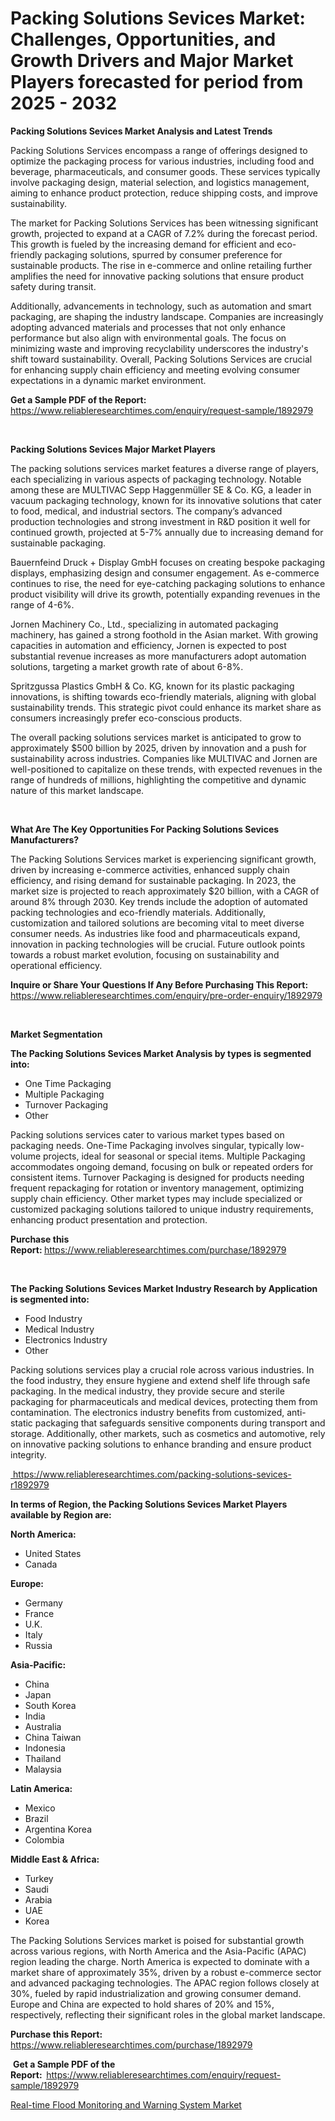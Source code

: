 <p><h1>Packing Solutions Sevices Market: Challenges, Opportunities, and Growth Drivers and Major Market Players forecasted for period from 2025 - 2032</h1></p><p><strong>Packing Solutions Sevices Market Analysis and Latest Trends</strong></p>
<p><p>Packing Solutions Services encompass a range of offerings designed to optimize the packaging process for various industries, including food and beverage, pharmaceuticals, and consumer goods. These services typically involve packaging design, material selection, and logistics management, aiming to enhance product protection, reduce shipping costs, and improve sustainability.</p><p>The market for Packing Solutions Services has been witnessing significant growth, projected to expand at a CAGR of 7.2% during the forecast period. This growth is fueled by the increasing demand for efficient and eco-friendly packaging solutions, spurred by consumer preference for sustainable products. The rise in e-commerce and online retailing further amplifies the need for innovative packing solutions that ensure product safety during transit.</p><p>Additionally, advancements in technology, such as automation and smart packaging, are shaping the industry landscape. Companies are increasingly adopting advanced materials and processes that not only enhance performance but also align with environmental goals. The focus on minimizing waste and improving recyclability underscores the industry's shift toward sustainability. Overall, Packing Solutions Services are crucial for enhancing supply chain efficiency and meeting evolving consumer expectations in a dynamic market environment.</p></p>
<p><strong>Get a Sample PDF of the Report:&nbsp;</strong> <a href="https://www.reliableresearchtimes.com/enquiry/request-sample/1892979?utm_campaign=2931&utm_medium=2&utm_source=Github&utm_content=ia&utm_term=11032025&utm_id=packing-solutions-sevices">https://www.reliableresearchtimes.com/enquiry/request-sample/1892979</a></p>
<p>&nbsp;</p>
<p><strong>Packing Solutions Sevices Major Market Players</strong></p>
<p><p>The packing solutions services market features a diverse range of players, each specializing in various aspects of packaging technology. Notable among these are MULTIVAC Sepp Haggenmüller SE & Co. KG, a leader in vacuum packaging technology, known for its innovative solutions that cater to food, medical, and industrial sectors. The company’s advanced production technologies and strong investment in R&D position it well for continued growth, projected at 5-7% annually due to increasing demand for sustainable packaging.</p><p>Bauernfeind Druck + Display GmbH focuses on creating bespoke packaging displays, emphasizing design and consumer engagement. As e-commerce continues to rise, the need for eye-catching packaging solutions to enhance product visibility will drive its growth, potentially expanding revenues in the range of 4-6%.</p><p>Jornen Machinery Co., Ltd., specializing in automated packaging machinery, has gained a strong foothold in the Asian market. With growing capacities in automation and efficiency, Jornen is expected to post substantial revenue increases as more manufacturers adopt automation solutions, targeting a market growth rate of about 6-8%.</p><p>Spritzgussa Plastics GmbH & Co. KG, known for its plastic packaging innovations, is shifting towards eco-friendly materials, aligning with global sustainability trends. This strategic pivot could enhance its market share as consumers increasingly prefer eco-conscious products.</p><p>The overall packing solutions services market is anticipated to grow to approximately $500 billion by 2025, driven by innovation and a push for sustainability across industries. Companies like MULTIVAC and Jornen are well-positioned to capitalize on these trends, with expected revenues in the range of hundreds of millions, highlighting the competitive and dynamic nature of this market landscape.</p></p>
<p>&nbsp;</p>
<p><strong>What Are The Key Opportunities For Packing Solutions Sevices Manufacturers?</strong></p>
<p><p>The Packing Solutions Services market is experiencing significant growth, driven by increasing e-commerce activities, enhanced supply chain efficiency, and rising demand for sustainable packaging. In 2023, the market size is projected to reach approximately $20 billion, with a CAGR of around 8% through 2030. Key trends include the adoption of automated packing technologies and eco-friendly materials. Additionally, customization and tailored solutions are becoming vital to meet diverse consumer needs. As industries like food and pharmaceuticals expand, innovation in packing technologies will be crucial. Future outlook points towards a robust market evolution, focusing on sustainability and operational efficiency.</p></p>
<p><strong>Inquire or Share Your Questions If Any Before Purchasing This Report:</strong> <a href="https://www.reliableresearchtimes.com/enquiry/pre-order-enquiry/1892979?utm_campaign=2931&utm_medium=2&utm_source=Github&utm_content=ia&utm_term=11032025&utm_id=packing-solutions-sevices">https://www.reliableresearchtimes.com/enquiry/pre-order-enquiry/1892979</a></p>
<p>&nbsp;</p>
<p><strong>Market Segmentation</strong></p>
<p><strong>The Packing Solutions Sevices Market Analysis by types is segmented into:</strong></p>
<p><ul><li>One Time Packaging</li><li>Multiple Packaging</li><li>Turnover Packaging</li><li>Other</li></ul></p>
<p><p>Packing solutions services cater to various market types based on packaging needs. One-Time Packaging involves singular, typically low-volume projects, ideal for seasonal or special items. Multiple Packaging accommodates ongoing demand, focusing on bulk or repeated orders for consistent items. Turnover Packaging is designed for products needing frequent repackaging for rotation or inventory management, optimizing supply chain efficiency. Other market types may include specialized or customized packaging solutions tailored to unique industry requirements, enhancing product presentation and protection.</p></p>
<p><strong>Purchase this Report:&nbsp;</strong><a href="https://www.reliableresearchtimes.com/purchase/1892979?utm_campaign=2931&utm_medium=2&utm_source=Github&utm_content=ia&utm_term=11032025&utm_id=packing-solutions-sevices">https://www.reliableresearchtimes.com/purchase/1892979</a></p>
<p>&nbsp;</p>
<p><strong>The Packing Solutions Sevices Market Industry Research by Application is segmented into:</strong></p>
<p><ul><li>Food Industry</li><li>Medical Industry</li><li>Electronics Industry</li><li>Other</li></ul></p>
<p><p>Packing solutions services play a crucial role across various industries. In the food industry, they ensure hygiene and extend shelf life through safe packaging. In the medical industry, they provide secure and sterile packaging for pharmaceuticals and medical devices, protecting them from contamination. The electronics industry benefits from customized, anti-static packaging that safeguards sensitive components during transport and storage. Additionally, other markets, such as cosmetics and automotive, rely on innovative packing solutions to enhance branding and ensure product integrity.</p></p>
<p><a href="https://www.reliableresearchtimes.com/packing-solutions-sevices-r1892979?utm_campaign=2931&utm_medium=2&utm_source=Github&utm_content=ia&utm_term=11032025&utm_id=packing-solutions-sevices">&nbsp;https://www.reliableresearchtimes.com/packing-solutions-sevices-r1892979</a></p>
<p><strong>In terms of Region, the Packing Solutions Sevices Market Players available by Region are:</strong></p>
<p>
    <p> <strong> North America: </strong>
        <ul>
            <li>United States</li>
            <li>Canada</li>
        </ul>
        </p> 
    <p> <strong> Europe: </strong>
        <ul>
            <li>Germany</li>
            <li>France</li>
            <li>U.K.</li>
            <li>Italy</li>
            <li>Russia</li>
        </ul>
        </p> 
    <p> <strong> Asia-Pacific: </strong>
        <ul>
            <li>China</li>
            <li>Japan</li>
            <li>South Korea</li>
            <li>India</li>
            <li>Australia</li>
            <li>China Taiwan</li>
            <li>Indonesia</li>
            <li>Thailand</li>
            <li>Malaysia</li>
        </ul>
        </p> 
    <p> <strong> Latin America: </strong>
        <ul>
            <li>Mexico</li>
            <li>Brazil</li>
            <li>Argentina Korea</li>
            <li>Colombia</li>
        </ul>
        </p> 
    <p> <strong> Middle East & Africa: </strong>
        <ul>
            <li>Turkey</li>
            <li>Saudi</li>
            <li>Arabia</li>
            <li>UAE</li>
            <li>Korea</li>
        </ul>
    </p>
    </p>
<p><p>The Packing Solutions Services market is poised for substantial growth across various regions, with North America and the Asia-Pacific (APAC) region leading the charge. North America is expected to dominate with a market share of approximately 35%, driven by a robust e-commerce sector and advanced packaging technologies. The APAC region follows closely at 30%, fueled by rapid industrialization and growing consumer demand. Europe and China are expected to hold shares of 20% and 15%, respectively, reflecting their significant roles in the global market landscape.</p></p>
<p><strong>Purchase this Report: </strong><a href="https://www.reliableresearchtimes.com/purchase/1892979?utm_campaign=2931&utm_medium=2&utm_source=Github&utm_content=ia&utm_term=11032025&utm_id=packing-solutions-sevices">https://www.reliableresearchtimes.com/purchase/1892979</a></p>
<p>&nbsp;<strong>Get a Sample PDF of the Report:&nbsp;&nbsp;</strong><a href="https://www.reliableresearchtimes.com/enquiry/request-sample/1892979?utm_campaign=2931&utm_medium=2&utm_source=Github&utm_content=ia&utm_term=11032025&utm_id=packing-solutions-sevices">https://www.reliableresearchtimes.com/enquiry/request-sample/1892979</a></p>
<p><strong></strong></p>
<p><p><a href="https://github.com/nicoytabiz7/Market-Research-Report-List-1/blob/main/real-time-flood-monitoring-and-warning-system-market.md?utm_campaign=2931&utm_medium=2&utm_source=Github&utm_content=ia&utm_term=11032025&utm_id=packing-solutions-sevices">Real-time Flood Monitoring and Warning System Market</a></p></p>